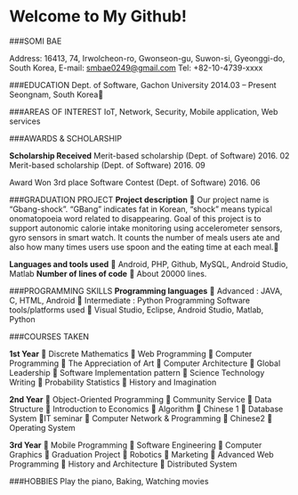 Welcome to My Github!
=====================



###SOMI BAE

Address: 16413, 74, Irwolcheon-ro, Gwonseon-gu, Suwon-si, Gyeonggi-do, South Korea, E-mail: smbae0249@gmail.com Tel: +82-10-4739-xxxx

###EDUCATION
Dept. of Software, Gachon University 2014.03 – Present
Seongnam, South Korea


###AREAS OF INTEREST
IoT, Network, Security, Mobile application, Web services

###AWARDS & SCHOLARSHIP

**Scholarship Received**
Merit-based scholarship (Dept. of Software) 2016. 02
Merit-based scholarship (Dept. of Software) 2016. 09

Award
Won 3rd place Software Contest (Dept. of Software) 2016. 06

###GRADUATION PROJECT
**Project description**
 Our project name is “Gbang-shock”. “GBang” indicates fat in Korean, “shock” means typical onomatopoeia word related to disappearing. Goal of this project is to support autonomic calorie intake monitoring using accelerometer sensors, gyro sensors in smart watch. It counts the number of meals users ate and also how many times users use spoon and the eating time at each meal.

**Languages and tools used**
 Android, PHP, Github, MySQL, Android Studio, Matlab
**Number of lines of code**
 About 20000 lines.

###PROGRAMMING SKILLS
**Programming languages**
 Advanced : JAVA, C, HTML, Android
 Intermediate : Python
Programming Software tools/platforms used
 Visual Studio, Eclipse, Android Studio, Matlab, Python

###COURSES TAKEN

**1st Year**
 Discrete Mathematics
 Web Programming
 Computer Programming
 The Appreciation of Art
 Computer Architecture
 Global Leadership
 Software Implementation pattern
 Science Technology Writing
 Probability Statistics
 History and Imagination

**2nd Year**
 Object-Oriented Programming
 Community Service
 Data Structure
 Introduction to Economics
 Algorithm
 Chinese 1
 Database System
IT seminar
 Computer Network & Programming
 Chinese2
 Operating System

**3rd Year**
 Mobile Programming
 Software Engineering
 Computer Graphics
 Graduation Project
 Robotics
 Marketing
 Advanced Web Programming
 History and Architecture
 Distributed System

###HOBBIES
Play the piano, Baking, Watching movies
